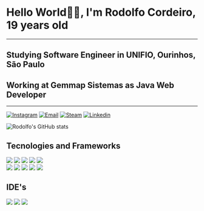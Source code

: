# Hello World🤙🏼, I'm Rodolfo Cordeiro, 19 years old
---
## Studying Software Engineer in UNIFIO, Ourinhos, São Paulo
## Working at Gemmap Sistemas as Java Web Developer

	
---
[![Instagram](https://img.shields.io/badge/Instagram-E4405F?style=for-the-badge&logo=instagram&logoColor=white)](https://www.instagram.com/scarpim.rodolfo/)
[![Email](https://img.shields.io/badge/Gmail-D14836?style=for-the-badge&logo=gmail&logoColor=white)](https://mail.google.com/mail/u/2/#inbox?compose=DmwnWrRlRHtLdRDThGDXnJcNBCnNBJztjRBPSvrDWPDvdnspjQcpCwFVGLkTRWxggKcKLRGVnctL)
[![Steam](https://img.shields.io/badge/Steam-000000?style=for-the-badge&logo=steam&logoColor=white)](https://steamcommunity.com/id/rogidocelta/)
[![Linkedin](https://img.shields.io/badge/LinkedIn-0077B5?style=for-the-badge&logo=linkedin&logoColor=white)](https://www.linkedin.com/in/rodolfocordeiro/)

![Rodolfo's GitHub stats](https://github-readme-stats.vercel.app/api?username=dorfocordeiro&show_icons=true&theme=dracula)


## Tecnologies and Frameworks

<div>
    <img src="https://img.shields.io/badge/HTML5-E34F26?style=for-the-badge&logo=html5&logoColor=white">
	<img src="https://img.shields.io/badge/css-gray?style=for-the-badge&logo=css&logoColor=white">
    	<img src="https://img.shields.io/badge/JavaScript-F7DF1E?style=for-the-badge&logo=javascript&logoColor=black">
    	<img src="https://img.shields.io/badge/Python-3776AB?style=for-the-badge&logo=python&logoColor=white">
	<img src="https://img.shields.io/badge/Java-ED8B00?style=for-the-badge&logo=openjdk&logoColor=white">
	<br />
	<img src="https://img.shields.io/badge/Spring-6DB33F?style=for-the-badge&logo=spring&logoColor=white">
	<img src="https://img.shields.io/badge/Spring%20Boot-6DB33F?style=for-the-badge&logo=springboot&logoColor=white">
	<img src="https://img.shields.io/badge/MySQL-4479A1?style=for-the-badge&logo=mysql&logoColor=white">
	<img src="https://img.shields.io/badge/postgresql-4169e1?style=for-the-badge&logo=postgresql&logoColor=white">
	<img src="https://img.shields.io/badge/JPA-Hibernate-aca69f?style=for-the-badge&logo=Hibernate&logoColor=white">
</div>

## IDE's
<div>
	<img src="https://img.shields.io/badge/Eclipse%20IDE-2C2255?style=for-the-badge&logo=eclipseide&logoColor=white">
	<img src="https://img.shields.io/badge/Intellij%20Idea-000?logo=intellij-idea&style=for-the-badge">
	<img src="https://img.shields.io/badge/PyCharm-339933?style=for-the-badge&logo=pycharm&logoColor=white">
</div>
